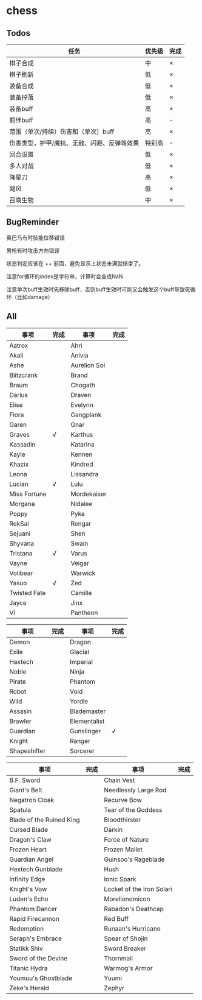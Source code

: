 # chess

## Todos

| 任务 | 优先级 | 完成 |
| ---- | ---- | ---- |
| 棋子合成 | 中 | × |
| 棋子刷新 | 低 | × |
| 装备合成 | 低 | × |
| 装备掉落 | 低 | × |
| 装备buff | 高 | × |
| 羁绊buff | 高 | - |
| 范围（单次/持续）伤害和（单次）buff | 高 | × |
| 伤害类型，护甲/魔抗、无敌、闪避、反弹等效果 | 特别高 | - |
| 回合设置 | 低 | × |
| 多人对战 | 低 | × |
| 降星刀 | 高 | × |
| 飓风 | 低 | × |
| 召唤生物 | 中 | × |

## BugReminder

奥巴马有时技能位移错误

男枪有时攻击方向错误

状态判定应该在 ++ 前面，避免显示上状态未满就结束了。

注意for循环的index是字符串，计算时会变成NaN

注意单次buff生效时先移除buff，否则buff生效时可能又会触发这个buff导致死循环（比如damage）

## All

| 事项 | 完成 | 事项 | 完成 |
| ---- | ---- | ---- | ---- |
| Aatrox |  | Ahri |  |
| Akali |  | Anivia |  |
| Ashe |  | Aurelion Sol |  |
| Blitzcrank |  | Brand |  |
| Braum |  | Chogath |  |
| Darius |  | Draven |  |
| Elise |  | Evelynn |  |
| Fiora |  | Gangplank |  |
| Garen |  | Gnar |  |
| Graves | √ | Karthus |  |
| Kassadin |  | Katarina |  |
| Kayle |  | Kennen |  |
| Khazix |  | Kindred |  |
| Leona |  | Lissandra |  |
| Lucian | √ | Lulu |  |
| Miss Fortune |  | Mordekaiser |  |
| Morgana |  | Nidalee |  |
| Poppy |  | Pyke |  |
| RekSai |  | Rengar |  |
| Sejuani |  | Shen |  |
| Shyvana |  | Swain |  |
| Tristana | √ | Varus |  |
| Vayne |  | Veigar |  |
| Volibear |  | Warwick |  |
| Yasuo | √ | Zed |  |
| Twisted Fate |  | Camille |  |
| Jayce |  | Jinx |  |
| Vi |  | Pantheon |  |

| 事项 | 完成 | 事项 | 完成 |
| ---- | ---- | ---- | ---- |
| Demon |  | Dragon |  |
| Exile |  | Glacial |  |
| Hextech |  | Imperial |  |
| Noble |  | Ninja |  |
| Pirate |  | Phantom |  |
| Robot |  | Void |  |
| Wild |  | Yordle |  |
| Assasin |  | Blademaster |  |
| Brawler |  | Elementalist |  |
| Guardian |  | Gunslinger | √ |
| Knight |  | Ranger |  |
| Shapeshifter |  | Sorcerer |  |

| 事项 | 完成 | 事项 | 完成 |
| ---- | ---- | ---- | ---- |
| B.F. Sword |  | Chain Vest |  |
| Giant's Belt |  | Needlessly Large Rod |  |
| Negatron Cloak |  | Recurve Bow |  |
| Spatula |  | Tear of the Goddess |  |
| Blade of the Ruined King |  | Bloodthirster |  |
| Cursed Blade |  | Darkin |  |
| Dragon's Claw |  | Force of Nature |  |
| Frozen Heart |  | Frozen Mallet |  |
| Guardian Angel |  | Guinsoo's Rageblade |  |
| Hextech Gunblade |  | Hush |  |
| Infinity Edge |  | Ionic Spark |  |
| Knight's Vow |  | Locket of the Iron Solari |  |
| Luden's Echo |  | Morellonomicon |  |
| Phantom Dancer |  | Rabadon's Deathcap |  |
| Rapid Firecannon |  | Red Buff |  |
| Redemption |  | Runaan's Hurricane |  |
| Seraph's Embrace |  | Spear of Shojin |  |
| Statikk Shiv |  | Sword Breaker |  |
| Sword of the Devine |  | Thornmail |  |
| Titanic Hydra |  | Warmog's Armor |  |
| Youmuu's Ghostblade |  | Yuumi |  |
| Zeke's Herald |  | Zephyr |  |
